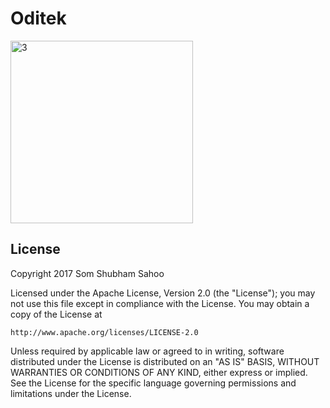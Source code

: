 # Oditek

<img width="292" alt="3" src="
https://cloud.githubusercontent.com/assets/12602212/24750794/ce8ebc58-1ae4-11e7-8b8d-b9df565c2451.png">


## License

Copyright 2017 Som Shubham Sahoo

Licensed under the Apache License, Version 2.0 (the "License");
you may not use this file except in compliance with the License.
You may obtain a copy of the License at

    http://www.apache.org/licenses/LICENSE-2.0

Unless required by applicable law or agreed to in writing, software
distributed under the License is distributed on an "AS IS" BASIS,
WITHOUT WARRANTIES OR CONDITIONS OF ANY KIND, either express or implied.
See the License for the specific language governing permissions and
limitations under the License.
